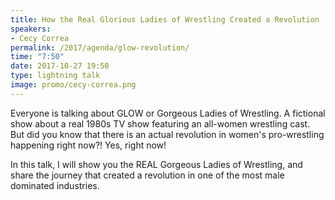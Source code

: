 ```yaml
---
title: How the Real Glorious Ladies of Wrestling Created a Revolution
speakers:
- Cecy Correa
permalink: /2017/agenda/glow-revolution/
time: "7:50"
date: 2017-10-27 19:50
type: lightning talk
image: promo/cecy-correa.png
---
```


Everyone is talking about GLOW or Gorgeous Ladies of Wrestling. A fictional show about a real 1980s TV show featuring an all-women wrestling cast. But did you know that there is an actual revolution in women's pro-wrestling happening right now?! Yes, right now!

In this talk, I will show you the REAL Gorgeous Ladies of Wrestling, and share the journey that created a revolution in one of the most male dominated industries.
